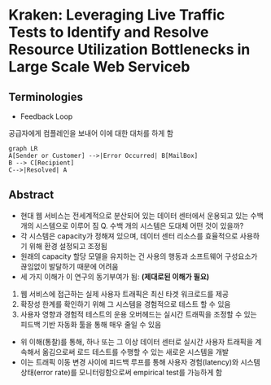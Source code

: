 # Kraken: Leveraging Live Traffic Tests to Identify and Resolve Resource Utilization Bottlenecks in Large Scale Web Serviceb

## Terminologies

-  Feedback Loop

  공급자에게 컴플레인을 보내어 이에 대한 대처를 하게 함

```mermaid
graph LR
A[Sender or Customer] -->|Error Occurred| B[MailBox]
B --> C[Recipient]
C-->|Resolved| A
```



## Abstract

-  현대 웹 서비스는 전세계적으로 분산되어 있는 데이터 센터에서 운용되고 있는 수백개의 시스템으로 이루어 짐
  Q. 수백 개의 시스템은 도대체 어떤 것이 있을까?
-  각 시스템은 capacity가 정해져 있으며, 데이터 센터 리소스를 효율적으로 사용하기 위해 환경 설정되고 조정됨
-  원래의 capacity 할당 모델을 유지하는 건 사용의 행동과 소프트웨어 구성요소가 끊임없이 발달하기 때문에 어려움
-  세 가지 이해가 이 연구의 동기부여가 됨: **(제대로된 이해가 필요)**
  1. 웹 서비스에 접근하는 실제 사용자 트래픽은 최신 타겟 워크로드를 제공
  2. 확장성 한계를 확인하기 위해 그 시스템을 경험적으로 테스트 할 수 있음
  3. 사용자 영향과 경험적 테스트의 운용 오버헤드는 실시간 트래픽을 조정할 수 있는 피드백 기반 자동화 툴을 통해 매우 줄일 수 있음
- 위 이해(통찰)를 통해, 하나 또는 그 이상 데이터 센터로 실시간 사용자 트래픽을 계속해서 옮김으로써 로드 테스트를 수행할 수 있는 새로운 시스템을 개발
- 이는 트래픽 이동 변경 사이에 피드백 루프를 통해 사용자 경험(latency)와 시스템 상태(error rate)를 모니터링함으로써 empirical test를 가능하게 함



